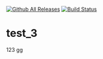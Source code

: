 [![Github All Releases](https://img.shields.io/github/downloads/dipankardipu/test_3/total.svg)]()
[![Build Status](https://img.shields.io/appveyor/build/dipankardipu/test_3?color=orange&logoColor=green&style=plastic&branch=master)](https://travis-ci.org/dipankardipu/test_3)


# test_3
123
gg